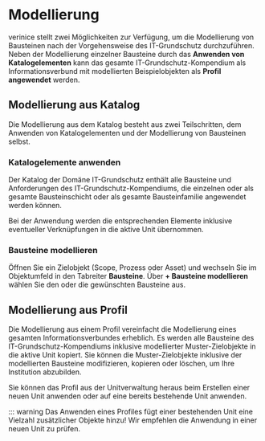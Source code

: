 # Modellierung

verinice stellt zwei Möglichkeiten zur Verfügung, um die Modellierung von Bausteinen nach der Vorgehensweise des IT-Grundschutz durchzuführen.
Neben der Modellierung einzelner Bausteine durch das **Anwenden von Katalogelementen** kann das gesamte IT-Grundschutz-Kompendium als Informationsverbund mit modellierten Beispielobjekten als **Profil angewendet** werden.

## Modellierung aus Katalog

Die Modellierung aus dem Katalog besteht aus zwei Teilschritten, dem Anwenden von Katalogelementen und der Modellierung von Bausteinen selbst.

### Katalogelemente anwenden

Der Katalog der Domäne IT-Grundschutz enthält alle Bausteine und Anforderungen des IT-Grundschutz-Kompendiums, die einzelnen oder als gesamte Bausteinschicht oder als gesamte Bausteinfamilie angewendet werden können.

Bei der Anwendung werden die entsprechenden Elemente inklusive eventueller Verknüpfungen in die aktive Unit übernommen.

### Bausteine modellieren

Öffnen Sie ein Zielobjekt (Scope, Prozess oder Asset) und wechseln Sie im Objektumfeld in den Tabreiter **Bausteine**. Über **+ Bausteine modellieren** wählen Sie den oder die gewünschten Bausteine aus.

## Modellierung aus Profil

Die Modellierung aus einem Profil vereinfacht die Modellierung eines gesamten Informationsverbundes erheblich. Es werden alle Bausteine des IT-Grundschutz-Kompendiums inklusive modellierter Muster-Zielobjekte in die aktive Unit kopiert. Sie können die Muster-Zielobjekte inklusive der modellierten Bausteine modifizieren, kopieren oder löschen, um Ihre Institution abzubilden.

Sie können das Profil aus der Unitverwaltung heraus beim Erstellen einer neuen Unit anwenden oder auf eine bereits bestehende Unit anwenden.

::: warning Das Anwenden eines Profiles fügt einer bestehenden Unit eine Vielzahl zusätzlicher Objekte hinzu! Wir empfehlen die Anwendung in einer neuen Unit zu prüfen.
